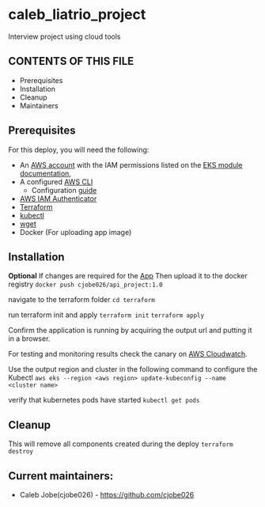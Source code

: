 # caleb_liatrio_project
Interview project using cloud tools

CONTENTS OF THIS FILE
---------------------
 * Prerequisites
 * Installation
 * Cleanup
 * Maintainers

## Prerequisites

For this deploy, you will need the following:

-   An  [AWS account](https://portal.aws.amazon.com/billing/signup?nc2=h_ct&src=default&redirect_url=https%3A%2F%2Faws.amazon.com%2Fregistration-confirmation#/start)  with the IAM permissions listed on the  [EKS module documentation](https://github.com/terraform-aws-modules/terraform-aws-eks/blob/master/docs/iam-permissions.md),
-   A configured [AWS CLI](https://aws.amazon.com/cli/)
	- Configuration [guide](https://docs.aws.amazon.com/cli/latest/userguide/cli-configure-quickstart.html)
-   [AWS IAM Authenticator](https://docs.aws.amazon.com/eks/latest/userguide/install-aws-iam-authenticator.html)
- [Terraform](https://www.terraform.io/downloads.html)
-   [kubectl](https://learn.hashicorp.com/tutorials/terraform/eks#kubectl)
-   [wget](https://www.gnu.org/software/wget/)
- Docker (For uploading app image)
## Installation
**Optional**
If changes are required for the [App](https://github.com/cjobe026/caleb_liatrio_project/tree/main/docker)
Then upload it to the docker registry
`docker push cjobe026/api_project:1.0`

navigate to the terraform folder
`cd terraform`

run terraform init and apply
`terraform init`
`terraform apply`

Confirm the application is running by acquiring the output url and putting it in a browser.

For testing and monitoring results check the canary on [AWS Cloudwatch](https://aws.amazon.com/cloudwatch/).

Use the output region and cluster in the following command to configure the Kubectl
`aws eks --region <aws region> update-kubeconfig --name <cluster name>`

verify that kubernetes pods have started
`kubectl get pods`

## Cleanup
This will remove all components created during the deploy
`terraform destroy`

 ## Current maintainers:
 * Caleb Jobe(cjobe026) - https://github.com/cjobe026
